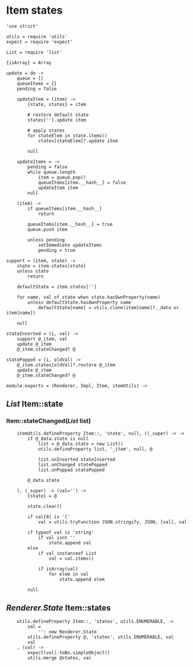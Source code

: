 Item states
===========

	'use strict'

	utils = require 'utils'
	expect = require 'expect'

	List = require 'list'

	{isArray} = Array

	update = do ->
		queue = []
		queueItems = {}
		pending = false

		updateItem = (item) ->
			{state, states} = item

			# restore default state
			states[''].update item

			# apply states
			for stateElem in state.items()
				states[stateElem]?.update item

			null

		updateItems = ->
			pending = false
			while queue.length
				item = queue.pop()
				queueItems[item.__hash__] = false
				updateItem item
			null

		(item) ->
			if queueItems[item.__hash__]
				return

			queueItems[item.__hash__] = true
			queue.push item

			unless pending
				setImmediate updateItems
				pending = true

	support = (item, state) ->
		state = item.states[state]
		unless state
			return

		defaultState = item.states['']

		for name, val of state when state.hasOwnProperty(name)
			unless defaultState.hasOwnProperty name
				defaultState[name] = utils.clone(item[name]?._data or item[name])

		null

	stateInserted = (i, val) ->
		support @_item, val
		update @_item
		@_item.stateChanged? @

	statePopped = (i, oldVal) ->
		@_item.states[oldVal]?.restore @_item
		update @_item
		@_item.stateChanged? @

	module.exports = (Renderer, Impl, Item, itemUtils) ->

*List* Item::state
------------------

### Item::stateChanged(*List* list)

		itemUtils.defineProperty Item::, 'state', null, ((_super) -> ->
			if @_data.state is null
				list = @_data.state = new List()
				utils.defineProperty list, '_item', null, @

				list.onInserted stateInserted
				list.onChanged statePopped
				list.onPopped statePopped

			@_data.state

		), (_super) -> (val='') ->
			{state} = @

			state.clear()

			if val[0] is '['
				val = utils.tryFunction JSON.stringify, JSON, [val], val

			if typeof val is 'string'
				if val isnt ''
					state.append val
			else
				if val instanceof List
					val = val.items()

				if isArray(val)
					for elem in val
						state.append elem

			null

*Renderer.State* Item::states
-----------------------------

		utils.defineProperty Item::, 'states', utils.ENUMERABLE, ->
			val =
				'': new Renderer.State
			utils.defineProperty @, 'states', utils.ENUMERABLE, val
			val
		, (val) ->
			expect(val).toBe.simpleObject()
			utils.merge @states, val